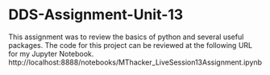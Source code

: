 # DDS-Assignment-Unit-13
This assignment was to review the basics of python and several useful packages.  The code for this project can be reviewed at the following URL for my Jupyter Notebook.
http://localhost:8888/notebooks/MThacker_LiveSession13Assignment.ipynb
